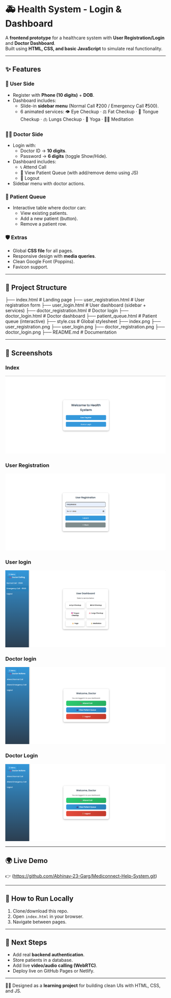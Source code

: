 # 🚑 Health System - Login & Dashboard

A **frontend prototype** for a healthcare system with **User Registration/Login** and **Doctor Dashboard**.  
Built using **HTML, CSS, and basic JavaScript** to simulate real functionality.  

---

## ✨ Features
### 👤 User Side
- Register with **Phone (10 digits)** + **DOB**.
- Dashboard includes:
  - Slide-in **sidebar menu** (Normal Call ₹200 / Emergency Call ₹500).
  - 6 animated services:
    👁 Eye Checkup · ⚖ Fat Checkup · 👅 Tongue Checkup · 🫁 Lungs Checkup · 🧘 Yoga · 🧘‍♂️ Meditation  

### 👨‍⚕️ Doctor Side
- Login with:
  - Doctor ID → **10 digits**.
  - Password → **6 digits** (toggle Show/Hide).
- Dashboard includes:
  - 📞 Attend Call
  - 👥 View Patient Queue (with add/remove demo using JS)
  - 🚪 Logout
- Sidebar menu with doctor actions.

### 🏥 Patient Queue
- Interactive table where doctor can:
  - View existing patients.
  - Add a new patient (button).
  - Remove a patient row.

### 🛡 Extras
- Global **CSS file** for all pages.
- Responsive design with **media queries**.
- Clean Google Font (Poppins).
- Favicon support.

---

## 📂 Project Structure


├── index.html # Landing page
├── user_registration.html # User registration form
├── user_login.html # User dashboard (sidebar + services)
├── doctor_registration.html # Doctor login
├── doctor_login.html # Doctor dashboard
├── patient_queue.html # Patient queue (interactive)
├── style.css # Global stylesheet
├── index.png
├── user_registration.png
├── user_login.png
├── doctor_registration.png
├── doctor_login.png
├── README.md # Documentation



---

## 📸 Screenshots

### Index
![Index](index.png)

### User Registration
![User Registration](user_registration.png)

### User login
![User Login](user_login.png)

### Doctor login
![Doctor Login](doctor_login.png)

### Doctor Login
![Doctor Login](doctor_login.png)




---

## 🌍 Live Demo
👉 (https://github.com/Abhinav-23-Garg/Mediconnect-Help-System.git)

---

## 🚀 How to Run Locally
1. Clone/download this repo.  
2. Open `index.html` in your browser.  
3. Navigate between pages.  

---

## 🔧 Next Steps
- Add real **backend authentication**.  
- Store patients in a database.  
- Add live **video/audio calling (WebRTC)**.  
- Deploy live on GitHub Pages or Netlify.  

---

👨‍⚕️ Designed as a **learning project** for building clean UIs with HTML, CSS, and JS.







